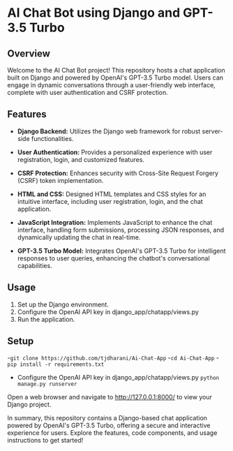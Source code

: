 # AI Chat Bot using Django and GPT-3.5 Turbo

## Overview

Welcome to the AI Chat Bot project! This repository hosts a chat application built on Django and powered by OpenAI's GPT-3.5 Turbo model. Users can engage in dynamic conversations through a user-friendly web interface, complete with user authentication and CSRF protection.

## Features

- **Django Backend:** Utilizes the Django web framework for robust server-side functionalities.

- **User Authentication:** Provides a personalized experience with user registration, login, and customized features.

- **CSRF Protection:** Enhances security with Cross-Site Request Forgery (CSRF) token implementation.

- **HTML and CSS:** Designed HTML templates and CSS styles for an intuitive interface, including user registration, login, and the chat application.

- **JavaScript Integration:** Implements JavaScript to enhance the chat interface, handling form submissions, processing JSON responses, and dynamically updating the chat in real-time.

- **GPT-3.5 Turbo Model:** Integrates OpenAI's GPT-3.5 Turbo for intelligent responses to user queries, enhancing the chatbot's conversational capabilities.


## Usage

1. Set up the Django environment.
2. Configure the OpenAI API key in django_app/chatapp/views.py
3. Run the application.

## Setup

-```git clone https://github.com/tjdharani/Ai-Chat-App```
-```cd Ai-Chat-App```
-```pip install -r requirements.txt```
- Configure the OpenAI API key in django_app/chatapp/views.py
```python manage.py runserver```

Open a web browser and navigate to http://127.0.0.1:8000/ to view your Django project.


In summary, this repository contains a Django-based chat application powered by OpenAI's GPT-3.5 Turbo, offering a secure and interactive experience for users. Explore the features, code components, and usage instructions to get started!
